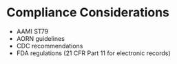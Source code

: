 # Compliance Considerations

- AAMI ST79
- AORN guidelines
- CDC recommendations
- FDA regulations (21 CFR Part 11 for electronic records)
